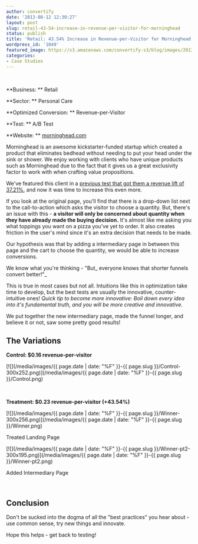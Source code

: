 ```yaml
---
author: convertify
date: '2013-08-12 12:30:27'
layout: post
slug: retail-43-54-increase-in-revenue-per-visitor-for-morninghead
status: publish
title: 'Retail: 43.54% Increase in Revenue-per-Visitor for Morninghead'
wordpress_id: '1049'
featured_image: https://s3.amazonaws.com/convertify-s3/blog/images/2013/08/Screen-Shot-2013-07-31-at-3.09.23-AM1.png
categories:
- Case Studies
---
```


 

**Business: **
Retail

**Sector: **
Personal Care

**Optimized Conversion: **
Revenue-per-Visitor

**Test: **
A/B Test

**Website: **
[morninghead.com](http://morninghead.com)
 

Morninghead is an awesome kickstarter-funded startup which created a product that eliminates bedhead without needing to put your head under the sink or shower. We enjoy working with clients who have unique products such as Morninghead due to the fact that it gives us a great exclusivity factor to work with when crafting value propositions.

We've featured this client in a [previous test that got them a revenue lift of 37.21%](http://landersoptimized.com/case-studies/optimized-homepage-increases-revenue-by-37-21/), and now it was time to increase this even more.

If you look at the original page, you'll find that there is a drop-down list next to the call-to-action which asks the visitor to choose a quantity. But, there's an issue with this - **a visitor will only be concerned about quantity when they have already made the buying decision.** It's almost like me asking you what toppings you want on a pizza you've yet to order. It also creates friction in the user's mind since it's an extra decision that needs to be made.

Our hypothesis was that by adding a intermediary page in between this page and the cart to choose the quantity, we would be able to increase conversions.

We know what you're thinking - "But_ everyone knows that shorter funnels convert better!"_

This is true in most cases but not all. Intuitions like this in optimization take time to develop, but the best tests are usually the innovative, counter-intuitive ones! _Quick tip to become more innovative: Boil down every idea into it's fundamental truth, and you will be more creative and innovative._

We put together the new intermediary page, made the funnel longer, and believe it or not, saw some pretty good results!

## The Variations

**Control: $0.16 revenue-per-visitor**

[![](/media/images/{{ page.date | date: "%F" }}-{{ page.slug }}/Control-300x252.png)](/media/images/{{ page.date | date: "%F" }}-{{ page.slug }}/Control.png)

 

**Treatment: $0.23 revenue-per-visitor (+43.54%)**

[![](/media/images/{{ page.date | date: "%F" }}-{{ page.slug }}/Winner-300x256.png)](/media/images/{{ page.date | date: "%F" }}-{{ page.slug }}/Winner.png)

Treated Landing Page

[![](/media/images/{{ page.date | date: "%F" }}-{{ page.slug }}/Winner-pt2-300x195.png)](/media/images/{{ page.date | date: "%F" }}-{{ page.slug }}/Winner-pt2.png)

Added Intermediary Page

 

## Conclusion

Don't be sucked into the dogma of all the "best practices" you hear about - use common sense, try new things and innovate.

Hope this helps - get back to testing!
